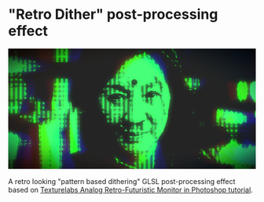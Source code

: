 # "Retro Dither" post-processing effect

![alt text](./preview.png "Title")

A retro looking "pattern based dithering" GLSL post-processing effect based on [Texturelabs Analog Retro-Futuristic Monitor in Photoshop tutorial](https://texturelabs.org/tutorials/analog-retro-futuristic-monitor-in-photoshop/).
